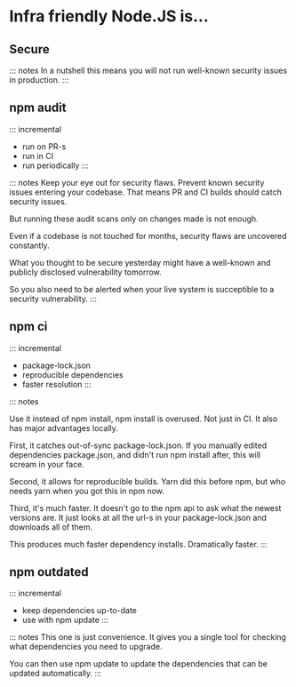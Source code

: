 # Infra friendly Node.JS is...

## Secure

::: notes
In a nutshell this means you will not run well-known security issues
in production.
:::

## npm audit

::: incremental
* run on PR-s
* run in CI
* run periodically
:::

::: notes
Keep your eye out for security flaws.
Prevent known security issues entering your codebase.
That means PR and CI builds should catch security issues.

But running these audit scans only on changes made is not enough.

Even if a codebase is not touched for months, security flaws are uncovered
constantly.

What you thought to be secure yesterday might have a well-known and publicly
disclosed vulnerability tomorrow.

So you also need to be alerted when your live system is succeptible to a 
security vulnerability.
:::

## npm ci

::: incremental
* package-lock.json
* reproducible dependencies
* faster resolution
:::

::: notes

Use it instead of npm install, npm install is overused.
Not just in CI. It also has major advantages locally.

First, it catches out-of-sync package-lock.json.
If you manually edited dependencies package.json, and didn't run npm install 
after, this will scream in your face.

Second, it allows for reproducible builds.
Yarn did this before npm, but who needs yarn when you got this in npm now.

Third, it's much faster. It doesn't go to the npm api to ask what the newest
versions are. It just looks at all the url-s in your package-lock.json and
downloads all of them.

This produces much faster dependency installs. Dramatically faster.
:::

## npm outdated

::: incremental
* keep dependencies up-to-date
* use with npm update
:::

::: notes
This one is just convenience. It gives you a single tool for checking what
dependencies you need to upgrade.

You can then use npm update to update the dependencies that can be updated
automatically.
:::
